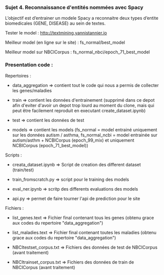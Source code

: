 ### Sujet 4. Reconnaissance d'entités nommées avec Spacy

L’objectif est d’entrainer un modele Spacy a reconnaitre deux types d’entite biomedicales (GENE, DISEASE) au sein de textes.


Tester le model : http://textmining.yannistannier.io


Meilleur model (en ligne sur le site) : fs_normal/best_model

Meilleur model sur NBCICorpus : fs_normal_nbci/epoch_71_best_model


### Presentation code : 

Repertoires : 

- data_aggregation => contient tout le code qui nous a permis de collecter les genes/maladies

- train => contient les données d'entrainement (supprimé dans ce depot afin d'eviter d'avoir un depot trop lourd au moment du clone, mais qui peut être facilement reproduit en executant create_dataset.ipynb)

- test => contient les données de test

- models => contient les models (fs_normal = model entrainé uniquement sur les données autism / asthma,  fs_normal_ncbi = model entrainée sur autism/asthm + NCBICorpus (epoch_99_mix) et uniquement NCBICorpus (epoch_71_best_model))

Scripts : 

- creata_dataset.ipynb => Script de creation des different dataset (train/test)

- train_fromscratch.py => script pour le training des models

- eval_ner.ipynb => scritp des differents evaluations des models

- api.py => permet de faire tourner l'api de prediction pour le site

Fichiers : 

- list_genes.text => Fichier final contenant tous les genes (obtenu grace aux codes du repertoire "data_aggregation")

- list_maladies.text => Fichier final contenant toutes les maladies (obtenu grace aux codes du repertoire "data_aggregation")

- NBCItestset_corpus.txt => Fichiers des données de test de NBCICorpus (avant traitement) 

- NBCItrainset_corpus.txt => Fichiers des données de train de NBCICorpus (avant traitement) 